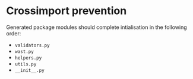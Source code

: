 # Crossimport prevention

Generated package modules should complete intialisation in the following order:

- `validators.py`
- `wast.py`
- `helpers.py`
- `utils.py`
- `__init__.py`

